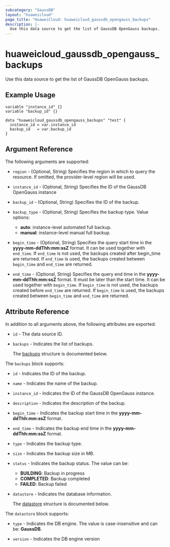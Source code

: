 ```yaml
---
subcategory: "GaussDB"
layout: "huaweicloud"
page_title: "HuaweiCloud: huaweicloud_gaussdb_opengauss_backups"
description: |-
  Use this data source to get the list of GaussDB OpenGauss backups.
---
```


# huaweicloud_gaussdb_opengauss_backups

Use this data source to get the list of GaussDB OpenGauss backups.

## Example Usage

```hcl
variable "instance_id" {}
variable "backup_id" {}

data "huaweicloud_gaussdb_opengauss_backups" "test" {
  instance_id = var.instance_id
  backup_id   = var.backup_id
}
```

## Argument Reference

The following arguments are supported:

* `region` - (Optional, String) Specifies the region in which to query the resource.
  If omitted, the provider-level region will be used.

* `instance_id` - (Optional, String) Specifies the ID of the GaussDB OpenGauss instance

* `backup_id` - (Optional, String) Specifies the ID of the backup.

* `backup_type` - (Optional, String) Specifies the backup type.
  Value options:
  + **auto**: instance-level automated full backup.
  + **manual**: instance-level manual full backup.

* `begin_time` - (Optional, String) Specifies the query start time in the **yyyy-mm-ddThh:mm:ssZ** format.
  It can be used together with `end_time`. If `end_time` is not used, the backups created after begin_time are
  returned. If `end_time` is used, the backups created between `begin_time` and `end_time` are returned.

* `end_time` - (Optional, String) Specifies the query end time in the **yyyy-mm-ddThh:mm:ssZ** format.
  It must be later than the start time. It can be used together with `begin_time`. If `begin_time` is not used, the
  backups created before `end_time` are returned. If `begin_time` is used, the backups created between
  `begin_time` and `end_time` are returned.

## Attribute Reference

In addition to all arguments above, the following attributes are exported:

* `id` - The data source ID.

* `backups` - Indicates the list of backups.

  The [backups](#backups_struct) structure is documented below.

<a name="backups_struct"></a>
The `backups` block supports:

* `id` - Indicates the ID of the backup.

* `name` - Indicates the name of the backup.

* `instance_id` - Indicates the ID of the GaussDB OpenGauss instance.

* `description` - Indicates the description of the backup.

* `begin_time` - Indicates the backup start time in the **yyyy-mm-ddThh:mm:ssZ** format.

* `end_time` - Indicates the backup end time in the **yyyy-mm-ddThh:mm:ssZ** format.

* `type` - Indicates the backup type.

* `size` - Indicates the backup size in MB.

* `status` - Indicates the backup status.
  The value can be:
  + **BUILDING**: Backup in progress
  + **COMPLETED**: Backup completed
  + **FAILED**: Backup failed

* `datastore` - Indicates the database information.

  The [datastore](#backups_datastore_struct) structure is documented below.

<a name="backups_datastore_struct"></a>
The `datastore` block supports:

* `type` - Indicates the DB engine.
  The value is case-insensitive and can be: **GaussDB**.

* `version` - Indicates the DB engine version
